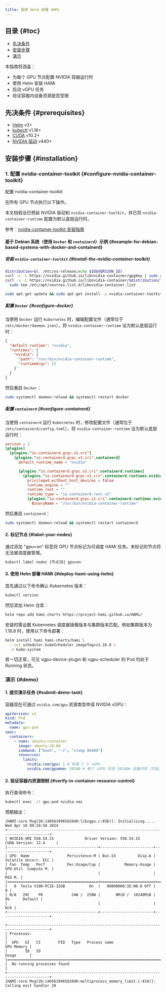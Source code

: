 ```yaml
---
title: 使用 Helm 部署 HAMi
---
```


## 目录 {#toc}

- [先决条件](#prerequisites)
- [安装步骤](#installation)
- [演示](#demo)

本指南将涵盖：

- 为每个 GPU 节点配置 NVIDIA 容器运行时
- 使用 Helm 安装 HAMi
- 启动 vGPU 任务
- 验证容器内设备资源是否受限

## 先决条件 {#prerequisites}

- [Helm](https://helm.sh/zh/docs/) v3+
- [kubectl](https://kubernetes.io/docs/tasks/tools/install-kubectl/) v1.16+
- [CUDA](https://developer.nvidia.com/cuda-toolkit) v10.2+
- [NVIDIA 驱动](https://www.nvidia.cn/drivers/unix/) v440+

## 安装步骤 {#installation}

### 1. 配置 nvidia-container-toolkit {#configure-nvidia-container-toolkit}

<summary> 配置 nvidia-container-toolkit </summary>

在所有 GPU 节点执行以下操作。

本文档假设已预装 NVIDIA 驱动和 `nvidia-container-toolkit`，并已将 `nvidia-container-runtime` 配置为默认底层运行时。

参考：[nvidia-container-toolkit 安装指南](https://docs.nvidia.com/datacenter/cloud-native/container-toolkit/install-guide.html)

#### 基于 Debian 系统（使用 `Docker` 和 `containerd`）示例 {#example-for-debian-based-systems-with-docker-and-containerd}

##### 安装 `nvidia-container-toolkit` {#install-the-nvidia-container-toolkit}

```bash
distribution=$(. /etc/os-release;echo $ID$VERSION_ID)
curl -s -L https://nvidia.github.io/libnvidia-container/gpgkey | sudo apt-key add -
curl -s -L https://nvidia.github.io/libnvidia-container/$distribution/libnvidia-container.list | \
  sudo tee /etc/apt/sources.list.d/libnvidia-container.list

sudo apt-get update && sudo apt-get install -y nvidia-container-toolkit
```

##### 配置 `Docker` {#configure-docker}

当使用 `Docker` 运行 `Kubernetes` 时，编辑配置文件（通常位于 `/etc/docker/daemon.json`），将
`nvidia-container-runtime` 设为默认底层运行时：

```json
{
  "default-runtime": "nvidia",
  "runtimes": {
    "nvidia": {
      "path": "/usr/bin/nvidia-container-runtime",
      "runtimeArgs": []
    }
  }
}
```

然后重启 `Docker`：

```bash
sudo systemctl daemon-reload && systemctl restart docker
```

##### 配置 `containerd` {#configure-containerd}

当使用 `containerd` 运行 `Kubernetes` 时，修改配置文件（通常位于 `/etc/containerd/config.toml`），将
`nvidia-container-runtime` 设为默认底层运行时：

```toml
version = 2
[plugins]
  [plugins."io.containerd.grpc.v1.cri"]
    [plugins."io.containerd.grpc.v1.cri".containerd]
      default_runtime_name = "nvidia"

      [plugins."io.containerd.grpc.v1.cri".containerd.runtimes]
        [plugins."io.containerd.grpc.v1.cri".containerd.runtimes.nvidia]
          privileged_without_host_devices = false
          runtime_engine = ""
          runtime_root = ""
          runtime_type = "io.containerd.runc.v2"
          [plugins."io.containerd.grpc.v1.cri".containerd.runtimes.nvidia.options]
            BinaryName = "/usr/bin/nvidia-container-runtime"
```

然后重启 `containerd`：

```bash
sudo systemctl daemon-reload && systemctl restart containerd
```

#### 2. 标记节点 {#label-your-nodes}

通过添加 "gpu=on" 标签将 GPU 节点标记为可调度 HAMi 任务。未标记的节点将无法被调度器管理。

```bash
kubectl label nodes {节点ID} gpu=on
```

#### 3. 使用 Helm 部署 HAMi {#deploy-hami-using-helm}

首先通过以下命令确认 Kubernetes 版本：

```bash
kubectl version
```

然后添加 Helm 仓库：

```bash
helm repo add hami-charts https://project-hami.github.io/HAMi/
```

安装时需设置 Kubernetes 调度器镜像版本与集群版本匹配。例如集群版本为 1.16.8 时，使用以下命令部署：

```bash
helm install hami hami-charts/hami \
  --set scheduler.kubeScheduler.imageTag=v1.16.8 \
  -n kube-system
```

若一切正常，可见 vgpu-device-plugin 和 vgpu-scheduler 的 Pod 均处于 Running 状态。

### 演示 {#demo}

#### 1. 提交演示任务 {#submit-demo-task}

容器现在可通过 `nvidia.com/gpu` 资源类型申请 NVIDIA vGPU：

```yaml
apiVersion: v1
kind: Pod
metadata:
  name: gpu-pod
spec:
  containers:
    - name: ubuntu-container
      image: ubuntu:18.04
      command: ["bash", "-c", "sleep 86400"]
      resources:
        limits:
          nvidia.com/gpu: 1 # 申请 1 个 vGPU
          nvidia.com/gpumem: 10240 # 每个 vGPU 包含 10240m 设备内存（可选，整型）
```

#### 2. 验证容器内资源限制 {#verify-in-container-resource-control}

执行查询命令：

```bash
kubectl exec -it gpu-pod nvidia-smi
```

预期输出：

```text
[HAMI-core Msg(28:140561996502848:libvgpu.c:836)]: Initializing.....
Wed Apr 10 09:28:58 2024
+-----------------------------------------------------------------------------------------+
| NVIDIA-SMI 550.54.15              Driver Version: 550.54.15      CUDA Version: 12.4     |
|-----------------------------------------+------------------------+----------------------+
| GPU  Name                 Persistence-M | Bus-Id          Disp.A | Volatile Uncorr. ECC |
| Fan  Temp   Perf          Pwr:Usage/Cap |           Memory-Usage | GPU-Util  Compute M. |
|                                         |                        |               MIG M. |
|=========================================+========================+======================|
|   0  Tesla V100-PCIE-32GB           On  |   00000000:3E:00.0 Off |                    0 |
| N/A   29C    P0             24W /  250W |       0MiB /  10240MiB |      0%      Default |
|                                         |                        |                  N/A |
+-----------------------------------------+------------------------+----------------------+

+-----------------------------------------------------------------------------------------+
| Processes:                                                                              |
|  GPU   GI   CI        PID   Type   Process name                              GPU Memory |
|        ID   ID                                                               Usage      |
|=========================================================================================|
|  No running processes found                                                             |
+-----------------------------------------------------------------------------------------+
[HAMI-core Msg(28:140561996502848:multiprocess_memory_limit.c:434)]: Calling exit handler 28
```
